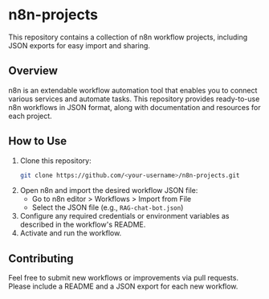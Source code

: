 # n8n-projects

This repository contains a collection of n8n workflow projects, including JSON exports for easy import and sharing.

## Overview

n8n is an extendable workflow automation tool that enables you to connect various services and automate tasks. This repository provides ready-to-use n8n workflows in JSON format, along with documentation and resources for each project.


## How to Use

1. Clone this repository:
   ```sh
   git clone https://github.com/<your-username>/n8n-projects.git
   ```
2. Open n8n and import the desired workflow JSON file:
   - Go to n8n editor > Workflows > Import from File
   - Select the JSON file (e.g., `RAG-chat-bot.json`)
3. Configure any required credentials or environment variables as described in the workflow's README.
4. Activate and run the workflow.

## Contributing

Feel free to submit new workflows or improvements via pull requests. Please include a README and a JSON export for each new workflow.
